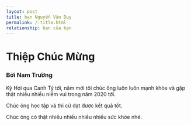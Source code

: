 ```yaml
---
layout: post
title: bạn Nguyễn Văn Duy
permalink: /:title.html
relationship: bạn của bạn
---
```

    
<h1 class="content__title">Thiệp Chúc Mừng</h1>
<h3 class="content__author">Bởi Nam Trường</h3>

Kỷ Hợi qua Canh Tý tới, năm mới tôi chúc ông luôn luôn mạnh khỏe và gặp thật nhiều nhiều niềm vui trong năm 2020 tới.

Chúc ông học tập và thi cử đạt được kết quả tốt.

Chúc ông có thật nhiều nhiều nhiều nhiều sức khỏe nhé.
